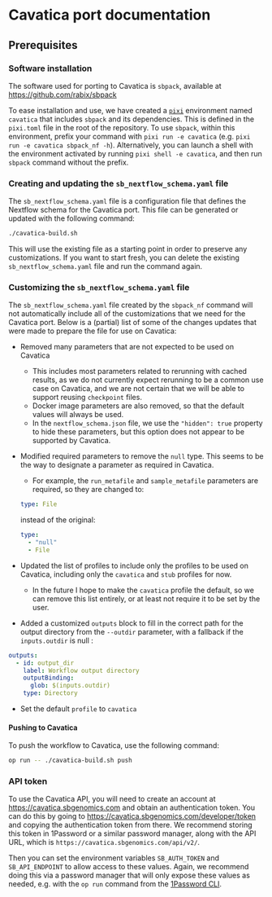# Cavatica port documentation

## Prerequisites

### Software installation

The software used for porting to Cavatica is `sbpack`, available at https://github.com/rabix/sbpack

To ease installation and use, we have created a [`pixi`](https://pixi.sh) environment named `cavatica` that includes `sbpack` and its dependencies.
This is defined in the `pixi.toml` file in the root of the repository.
To use `sbpack`, within this environment, prefix your command with `pixi run -e cavatica` (e.g. `pixi run -e cavatica sbpack_nf -h`).
Alternatively, you can launch a shell with the environment activated by running `pixi shell -e cavatica`, and then run `sbpack` command without the prefix.

### Creating and updating the `sb_nextflow_schema.yaml` file

The `sb_nextflow_schema.yaml` file is a configuration file that defines the Nextflow schema for the Cavatica port.
This file can be generated or updated with the following command:

```bash
./cavatica-build.sh
```

This will use the existing file as a starting point in order to preserve any customizations.
If you want to start fresh, you can delete the existing `sb_nextflow_schema.yaml` file and run the command again.

### Customizing the `sb_nextflow_schema.yaml` file

The `sb_nextflow_schema.yaml` file created by the `sbpack_nf` command will not automatically include all of the customizations that we need for the Cavatica port.
Below is a (partial) list of some of the changes updates that were made to prepare the file for use on Cavatica:

- Removed many parameters that are not expected to be used on Cavatica
  - This includes most parameters related to rerunning with cached results, as we do not currently expect rerunning to be a common use case on Cavatica, and we are not certain that we will be able to support reusing `checkpoint` files.
  - Docker image parameters are also removed, so that the default values will always be used.
  - In the `nextflow_schema.json` file, we use the `"hidden": true` property to hide these parameters, but this option does not appear to be supported by Cavatica.
- Modified required parameters to remove the `null` type. This seems to be the way to designate a parameter as required in Cavatica.
  - For example, the `run_metafile` and `sample_metafile` parameters are required, so they are changed to:

  ```yaml
  type: File
  ```
  
  instead of the original:
  
  ```yaml
  type:
    - "null"
    - File
  ```

- Updated the list of profiles to include only the profiles to be used on Cavatica, including only the `cavatica` and `stub` profiles for now.
  - In the future I hope to make the `cavatica` profile the default, so we can remove this list entirely, or at least not require it to be set by the user.
- Added a customized `outputs` block to fill in the correct path for the output directory from the `--outdir` parameter, with a fallback if the `inputs.outdir` is null :

```yaml
outputs:
  - id: output_dir
    label: Workflow output directory
    outputBinding:
      glob: $(inputs.outdir) 
    type: Directory
```

- Set the default `profile` to `cavatica`



#### Pushing to Cavatica

To push the workflow to Cavatica, use the following command:

```bash
op run -- ./cavatica-build.sh push
```


### API token

To use the Cavatica API, you will need to create an account at https://cavatica.sbgenomics.com and obtain an authentication token.
You can do this by going to https://cavatica.sbgenomics.com/developer/token and copying the authentication token from there.
We recommend storing this token in 1Password or a similar password manager, along with the API URL, which is `https://cavatica.sbgenomics.com/api/v2/`.

Then you can set the environment variables `SB_AUTH_TOKEN` and `SB_API_ENDPOINT` to allow access to these values.
Again, we recommend doing this via a password manager that will only expose these values as needed, e.g. with the `op run` command from the [1Password CLI](https://developer.1password.com/docs/cli/).
